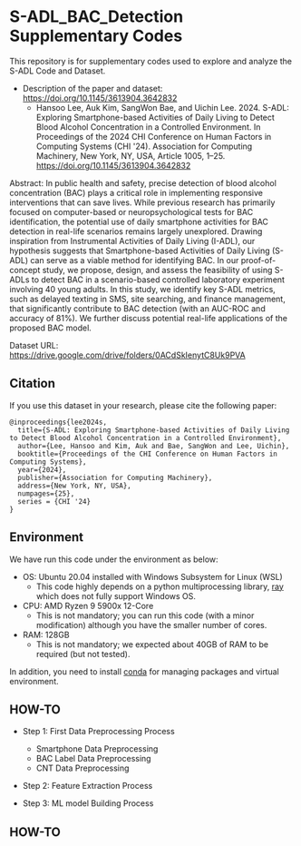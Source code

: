 # S-ADL_BAC_Detection Supplementary Codes

This repository is for supplementary codes used to explore and analyze the S-ADL Code and Dataset.

* Description of the paper and dataset: https://doi.org/10.1145/3613904.3642832
  * Hansoo Lee, Auk Kim, SangWon Bae, and Uichin Lee. 2024. S-ADL: Exploring Smartphone-based Activities of Daily Living to Detect Blood Alcohol Concentration in a Controlled Environment. In Proceedings of the 2024 CHI Conference on Human Factors in Computing Systems (CHI '24). Association for Computing Machinery, New York, NY, USA, Article 1005, 1–25. https://doi.org/10.1145/3613904.3642832

Abstract: In public health and safety, precise detection of blood alcohol concentration (BAC) plays a critical role in implementing responsive interventions that can save lives. While previous research has primarily focused on computer-based or neuropsychological tests for BAC identification, the potential use of daily smartphone activities for BAC detection in real-life scenarios remains largely unexplored. Drawing inspiration from Instrumental Activities of Daily Living (I-ADL), our hypothesis suggests that Smartphone-based Activities of Daily Living (S-ADL) can serve as a viable method for identifying BAC. In our proof-of-concept study, we propose, design, and assess the feasibility of using S-ADLs to detect BAC in a scenario-based controlled laboratory experiment involving 40 young adults. In this study, we identify key S-ADL metrics, such as delayed texting in SMS, site searching, and finance management, that significantly contribute to BAC detection (with an AUC-ROC and accuracy of 81%). We further discuss potential real-life applications of the proposed BAC model.

Dataset URL: https://drive.google.com/drive/folders/0ACdSkIenytC8Uk9PVA 

## Citation
If you use this dataset in your research, please cite the following paper:
```
@inproceedings{lee2024s,
  title={S-ADL: Exploring Smartphone-based Activities of Daily Living to Detect Blood Alcohol Concentration in a Controlled Environment},
  author={Lee, Hansoo and Kim, Auk and Bae, SangWon and Lee, Uichin},
  booktitle={Proceedings of the CHI Conference on Human Factors in Computing Systems},
  year={2024},
  publisher={Association for Computing Machinery},
  address={New York, NY, USA},
  numpages={25},
  series = {CHI '24}
}
```

## Environment
We have run this code under the environment as below:
* OS: Ubuntu 20.04 installed with Windows Subsystem for Linux (WSL)
    * This code highly depends on a python multiprocessing library, [ray](https://www.ray.io/) which does not fully support Windows OS.
* CPU: AMD Ryzen 9 5900x 12-Core
    * This is not mandatory; you can run this code (with a minor modification) although you have the smaller number of cores.
* RAM: 128GB
    * This is not mandatory; we expected about 40GB of RAM to be required (but not tested).

In addition, you need to install [conda](https://conda.io/projects/conda/en/latest/index.html#) for managing packages and virtual environment.

## HOW-TO
* Step 1: First Data Preprocessing Process
    * Smartphone Data Preprocessing
    * BAC Label Data Preprocessing
    * CNT Data Preprocessing
* Step 2: Feature Extraction Process
  
* Step 3: ML model Building Process

## HOW-TO
